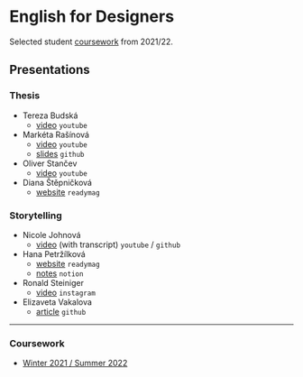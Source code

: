 # English for Designers

Selected student [coursework](#coursework) from 2021/22.

## Presentations

### Thesis

- Tereza Budská
  - [video](https://www.youtube.com/watch?v=FkHVHjh8q5U) `youtube`
- Markéta Rašínová
  - [video](https://www.youtube.com/watch?v=5E-ANXzAYbw) `youtube`
  - [slides](https://marketrasinova.github.io/english-for-designers/11-presentation/) `github`
- Oliver Stančev
  - [video](https://www.youtube.com/watch?v=8_BA-Rhg1aU&ab_channel=PuzzleV4.A) `youtube`
- Diana Štěpničková
  - [website](https://readymag.com/u2432992958/3586067/) `readymag`

### Storytelling

- Nicole Johnová
  - [video](https://nicooljohn.github.io/english-for-designers/06-storytelling/) (with transcript) `youtube` / `github`
- Hana Petržílková
  - [website](https://readymag.com/u4286243016/3426939/) `readymag`
  - [notes](https://carpal-badger-6b0.notion.site/Presentation-prep-ideas-bad904d599aa45e39f40585ea9fe3c86) `notion`
- Ronald Steiniger
  - [video](https://www.instagram.com/tv/Cd16EYPovea/) `instagram`
- Elizaveta Vakalova
  - [article](https://errorjpg.github.io/english-for-designers/06-storytelling/) `github`

- - -

### Coursework

- [Winter 2021 / Summer 2022](https://jgagne.github.io/ajovt4-ls22-vskk/)

